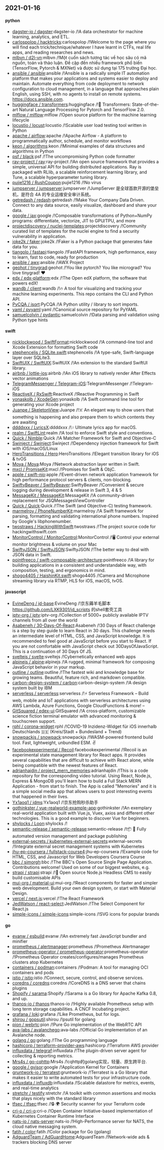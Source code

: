 ## 2021-01-16

#### python
* [dagster-io / dagster](https://github.com/dagster-io/dagster):dagster-io /!A data orchestrator for machine learning, analytics, and ETL.
* [carlospolop / hacktricks](https://github.com/carlospolop/hacktricks):carlospolop /!Welcome to the page where you will find each trick/technique/whatever I have learnt in CTFs, real life apps, and reading researches and news.
* [mlbvn / d2l-vn](https://github.com/mlbvn/d2l-vn):mlbvn /!Một cuốn sách tương tác về học sâu có mã nguồn, toán và thảo luận. Đề cập đến nhiều framework phổ biến (TensorFlow, Pytorch & MXNet) và được sử dụng tại 175 trường Đại học.
* [ansible / ansible](https://github.com/ansible/ansible):ansible /!Ansible is a radically simple IT automation platform that makes your applications and systems easier to deploy and maintain. Automate everything from code deployment to network configuration to cloud management, in a language that approaches plain English, using SSH, with no agents to install on remote systems. https://docs.ansible.com.
* [huggingface / transformers](https://github.com/huggingface/transformers):huggingface /!🤗
Transformers: State-of-the-art Natural Language Processing for Pytorch and TensorFlow 2.0.
* [mlflow / mlflow](https://github.com/mlflow/mlflow):mlflow /!Open source platform for the machine learning lifecycle
* [locustio / locust](https://github.com/locustio/locust):locustio /!Scalable user load testing tool written in Python
* [apache / airflow](https://github.com/apache/airflow):apache /!Apache Airflow - A platform to programmatically author, schedule, and monitor workflows
* [keon / algorithms](https://github.com/keon/algorithms):keon /!Minimal examples of data structures and algorithms in Python
* [psf / black](https://github.com/psf/black):psf /!The uncompromising Python code formatter
* [ray-project / ray](https://github.com/ray-project/ray):ray-project /!An open source framework that provides a simple, universal API for building distributed applications. Ray is packaged with RLlib, a scalable reinforcement learning library, and Tune, a scalable hyperparameter tuning library.
* [pujie1216 / RushCoupon](https://github.com/pujie1216/RushCoupon):pujie1216 /!No virus
* [jumpserver / jumpserver](https://github.com/jumpserver/jumpserver):jumpserver /!JumpServer 是全球首款开源的堡垒机，是符合 4A 的专业运维安全审计系统。
* [getredash / redash](https://github.com/getredash/redash):getredash /!Make Your Company Data Driven. Connect to any data source, easily visualize, dashboard and share your data.
* [google / jax](https://github.com/google/jax):google /!Composable transformations of Python+NumPy programs: differentiate, vectorize, JIT to GPU/TPU, and more
* [projectdiscovery / nuclei-templates](https://github.com/projectdiscovery/nuclei-templates):projectdiscovery /!Community curated list of templates for the nuclei engine to find a security vulnerability in application.
* [joke2k / faker](https://github.com/joke2k/faker):joke2k /!Faker is a Python package that generates fake data for you.
* [tiangolo / fastapi](https://github.com/tiangolo/fastapi):tiangolo /!FastAPI framework, high performance, easy to learn, fast to code, ready for production
* [ansible / awx](https://github.com/ansible/awx):ansible /!AWX Project
* [geohot / tinygrad](https://github.com/geohot/tinygrad):geohot /!You like pytorch? You like micrograd? You love tinygrad!
❤️
* [edx / edx-platform](https://github.com/edx/edx-platform):edx /!The Open edX platform, the software that powers edX!
* [wandb / client](https://github.com/wandb/client):wandb /!🔥
A tool for visualizing and tracking your machine learning experiments. This repo contains the CLI and Python API.
* [PyCQA / isort](https://github.com/PyCQA/isort):PyCQA /!A Python utility / library to sort imports.
* [yaml / pyyaml](https://github.com/yaml/pyyaml):yaml /!Canonical source repository for PyYAML
* [samuelcolvin / pydantic](https://github.com/samuelcolvin/pydantic):samuelcolvin /!Data parsing and validation using Python type hints

#### swift
* [nicklockwood / SwiftFormat](https://github.com/nicklockwood/SwiftFormat):nicklockwood /!A command-line tool and Xcode Extension for formatting Swift code
* [stephencelis / SQLite.swift](https://github.com/stephencelis/SQLite.swift):stephencelis /!A type-safe, Swift-language layer over SQLite3.
* [SwiftUIX / SwiftUIX](https://github.com/SwiftUIX/SwiftUIX):SwiftUIX /!An extension to the standard SwiftUI library.
* [airbnb / lottie-ios](https://github.com/airbnb/lottie-ios):airbnb /!An iOS library to natively render After Effects vector animations
* [TelegramMessenger / Telegram-iOS](https://github.com/TelegramMessenger/Telegram-iOS):TelegramMessenger /!Telegram-iOS
* [ReactiveX / RxSwift](https://github.com/ReactiveX/RxSwift):ReactiveX /!Reactive Programming in Swift
* [yonaskolb / XcodeGen](https://github.com/yonaskolb/XcodeGen):yonaskolb /!A Swift command line tool for generating your Xcode project
* [Juanpe / SkeletonView](https://github.com/Juanpe/SkeletonView):Juanpe /!☠️
An elegant way to show users that something is happening and also prepare them to which contents they are awaiting
* [ddddxxx / LyricsX](https://github.com/ddddxxx/LyricsX):ddddxxx /!🎶
Ultimate lyrics app for macOS.
* [realm / SwiftLint](https://github.com/realm/SwiftLint):realm /!A tool to enforce Swift style and conventions.
* [Quick / Nimble](https://github.com/Quick/Nimble):Quick /!A Matcher Framework for Swift and Objective-C
* [Swinject / Swinject](https://github.com/Swinject/Swinject):Swinject /!Dependency injection framework for Swift with iOS/macOS/Linux
* [HeroTransitions / Hero](https://github.com/HeroTransitions/Hero):HeroTransitions /!Elegant transition library for iOS & tvOS
* [Moya / Moya](https://github.com/Moya/Moya):Moya /!Network abstraction layer written in Swift.
* [mxcl / PromiseKit](https://github.com/mxcl/PromiseKit):mxcl /!Promises for Swift & ObjC.
* [apple / swift-nio](https://github.com/apple/swift-nio):apple /!Event-driven network application framework for high performance protocol servers & clients, non-blocking.
* [SwiftyBeaver / SwiftyBeaver](https://github.com/SwiftyBeaver/SwiftyBeaver):SwiftyBeaver /!Convenient & secure logging during development & release in Swift 3, 4 & 5
* [MessageKit / MessageKit](https://github.com/MessageKit/MessageKit):MessageKit /!A community-driven replacement for JSQMessagesViewController
* [Quick / Quick](https://github.com/Quick/Quick):Quick /!The Swift (and Objective-C) testing framework.
* [marmelroy / PhoneNumberKit](https://github.com/marmelroy/PhoneNumberKit):marmelroy /!A Swift framework for parsing, formatting and validating international phone numbers. Inspired by Google's libphonenumber.
* [twostraws / HackingWithSwift](https://github.com/twostraws/HackingWithSwift):twostraws /!The project source code for hackingwithswift.com
* [MonitorControl / MonitorControl](https://github.com/MonitorControl/MonitorControl):MonitorControl /!🖥
Control your external monitor brightness & volume on your Mac
* [SwiftyJSON / SwiftyJSON](https://github.com/SwiftyJSON/SwiftyJSON):SwiftyJSON /!The better way to deal with JSON data in Swift.
* [pointfreeco / swift-composable-architecture](https://github.com/pointfreeco/swift-composable-architecture):pointfreeco /!A library for building applications in a consistent and understandable way, with composition, testing, and ergonomics in mind.
* [shogo4405 / HaishinKit.swift](https://github.com/shogo4405/HaishinKit.swift):shogo4405 /!Camera and Microphone streaming library via RTMP, HLS for iOS, macOS, tvOS.

#### javascript
* [EvineDeng / jd-base](https://github.com/EvineDeng/jd-base):EvineDeng /!京东薅羊毛脚本 https://github.com/LXK9301/jd_scripts 的shell套壳工具
* [iptv-org / iptv](https://github.com/iptv-org/iptv):iptv-org /!Collection of 5000+ publicly available IPTV channels from all over the world
* [Asabeneh / 30-Days-Of-React](https://github.com/Asabeneh/30-Days-Of-React):Asabeneh /!30 Days of React challenge is a step by step guide to learn React in 30 days. This challenge needs an intermediate level of HTML, CSS, and JavaScript knowledge. It is recommended to feel good at JavaScript before you start to React. If you are not comfortable with JavaScript check out 30DaysOfJavaScript. This is a continuation of 30 Days Of JS.
* [sveltejs / svelte](https://github.com/sveltejs/svelte):sveltejs /!Cybernetically enhanced web apps
* [alpinejs / alpine](https://github.com/alpinejs/alpine):alpinejs /!A rugged, minimal framework for composing JavaScript behavior in your markup.
* [outline / outline](https://github.com/outline/outline):outline /!The fastest wiki and knowledge base for growing teams. Beautiful, feature rich, and markdown compatible.
* [carbon-design-system / carbon](https://github.com/carbon-design-system/carbon):carbon-design-system /!A design system built by IBM
* [serverless / serverless](https://github.com/serverless/serverless):serverless /!⚡
Serverless Framework – Build web, mobile and IoT applications with serverless architectures using AWS Lambda, Azure Functions, Google CloudFunctions & more! –
* [GitSquared / edex-ui](https://github.com/GitSquared/edex-ui):GitSquared /!A cross-platform, customizable science fiction terminal emulator with advanced monitoring & touchscreen support.
* [rphl / corona-widget](https://github.com/rphl/corona-widget):rphl /!COVID-19 Inzidenz-Widget für iOS innerhalb Deutschlands
🇩🇪
(Kreis/Stadt + Bundesland + Trend)
* [snowpackjs / snowpack](https://github.com/snowpackjs/snowpack):snowpackjs /!WASM-powered frontend build tool. Fast, lightweight, unbundled ESM.
✌️
* [facebookexperimental / Recoil](https://github.com/facebookexperimental/Recoil):facebookexperimental /!Recoil is an experimental state management library for React apps. It provides several capabilities that are difficult to achieve with React alone, while being compatible with the newest features of React.
* [adrianhajdin / project_mern_memories](https://github.com/adrianhajdin/project_mern_memories):adrianhajdin /!This is a code repository for the corresponding video tutorial. Using React, Node.js, Express & MongoDB you'll learn how to build a Full Stack MERN Application - from start to finish. The App is called "Memories" and it is a simple social media app that allows users to post interesting events that happened in their lives.
* [Yx1aoq1 / jdms](https://github.com/Yx1aoq1/jdms):Yx1aoq1 /!京东抢购秒杀助手
* [gothinkster / vue-realworld-example-app](https://github.com/gothinkster/vue-realworld-example-app):gothinkster /!An exemplary real-world application built with Vue.js, Vuex, axios and different other technologies. This is a good example to discover Vue for beginners.
* [shylocks / Loon](https://github.com/shylocks/Loon):shylocks /!
* [semantic-release / semantic-release](https://github.com/semantic-release/semantic-release):semantic-release /!📦
🚀
Fully automated version management and package publishing
* [external-secrets / kubernetes-external-secrets](https://github.com/external-secrets/kubernetes-external-secrets):external-secrets /!Integrate external secret management systems with Kubernetes
* [jhu-ep-coursera / fullstack-course4](https://github.com/jhu-ep-coursera/fullstack-course4):jhu-ep-coursera /!Example code for HTML, CSS, and Javascript for Web Developers Coursera Course
* [bbc / simorgh](https://github.com/bbc/simorgh):bbc /!The BBC's Open Source Single Page Application. Contributions welcome! Used on some of our biggest websites, e.g.
* [strapi / strapi](https://github.com/strapi/strapi):strapi /!🚀
Open source Node.js Headless CMS to easily build customisable APIs
* [mui-org / material-ui](https://github.com/mui-org/material-ui):mui-org /!React components for faster and simpler web development. Build your own design system, or start with Material Design.
* [vercel / next.js](https://github.com/vercel/next.js):vercel /!The React Framework
* [JedWatson / react-select](https://github.com/JedWatson/react-select):JedWatson /!The Select Component for React.js
* [simple-icons / simple-icons](https://github.com/simple-icons/simple-icons):simple-icons /!SVG icons for popular brands

#### go
* [evanw / esbuild](https://github.com/evanw/esbuild):evanw /!An extremely fast JavaScript bundler and minifier
* [prometheus / alertmanager](https://github.com/prometheus/alertmanager):prometheus /!Prometheus Alertmanager
* [prometheus-operator / prometheus-operator](https://github.com/prometheus-operator/prometheus-operator):prometheus-operator /!Prometheus Operator creates/configures/manages Prometheus clusters atop Kubernetes
* [containers / podman](https://github.com/containers/podman):containers /!Podman: A tool for managing OCI containers and pods
* [istio / istio](https://github.com/istio/istio):istio /!Connect, secure, control, and observe services.
* [coredns / coredns](https://github.com/coredns/coredns):coredns /!CoreDNS is a DNS server that chains plugins
* [Shopify / sarama](https://github.com/Shopify/sarama):Shopify /!Sarama is a Go library for Apache Kafka 0.8, and up.
* [thanos-io / thanos](https://github.com/thanos-io/thanos):thanos-io /!Highly available Prometheus setup with long term storage capabilities. A CNCF Incubating project.
* [grafana / loki](https://github.com/grafana/loki):grafana /!Like Prometheus, but for logs.
* [shirou / gopsutil](https://github.com/shirou/gopsutil):shirou /!psutil for golang
* [pion / webrtc](https://github.com/pion/webrtc):pion /!Pure Go implementation of the WebRTC API
* [ava-labs / avalanchego](https://github.com/ava-labs/avalanchego):ava-labs /!Official Go implementation of an Avalanche node.
* [golang / go](https://github.com/golang/go):golang /!The Go programming language
* [hashicorp / terraform-provider-aws](https://github.com/hashicorp/terraform-provider-aws):hashicorp /!Terraform AWS provider
* [influxdata / telegraf](https://github.com/influxdata/telegraf):influxdata /!The plugin-driven server agent for collecting & reporting metrics.
* [Mrs4s / go-cqhttp](https://github.com/Mrs4s/go-cqhttp):Mrs4s /!cqhttp的golang实现，轻量、原生跨平台.
* [google / gvisor](https://github.com/google/gvisor):google /!Application Kernel for Containers
* [gruntwork-io / terratest](https://github.com/gruntwork-io/terratest):gruntwork-io /!Terratest is a Go library that makes it easier to write automated tests for your infrastructure code.
* [influxdata / influxdb](https://github.com/influxdata/influxdb):influxdata /!Scalable datastore for metrics, events, and real-time analytics
* [stretchr / testify](https://github.com/stretchr/testify):stretchr /!A toolkit with common assertions and mocks that plays nicely with the standard library
* [tfsec / tfsec](https://github.com/tfsec/tfsec):tfsec /!🔒
🌍
Security scanner for your Terraform code
* [cri-o / cri-o](https://github.com/cri-o/cri-o):cri-o /!Open Container Initiative-based implementation of Kubernetes Container Runtime Interface
* [nats-io / nats-server](https://github.com/nats-io/nats-server):nats-io /!High-Performance server for NATS, the cloud native messaging system.
* [fatih / color](https://github.com/fatih/color):fatih /!Color package for Go (golang)
* [AdguardTeam / AdGuardHome](https://github.com/AdguardTeam/AdGuardHome):AdguardTeam /!Network-wide ads & trackers blocking DNS server
